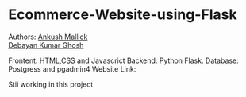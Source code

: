 # Ecommerce-Website-using-Flask

Authors:
[Ankush Mallick](http://surl.li/ekipz)
<br>
[Debayan Kumar Ghosh](https://github.com/Debayan97531)

Frontent: HTML,CSS and Javascrict 
Backend: Python Flask.
Database: Postgress and pgadmin4
Website Link: 

Stii working in this project
